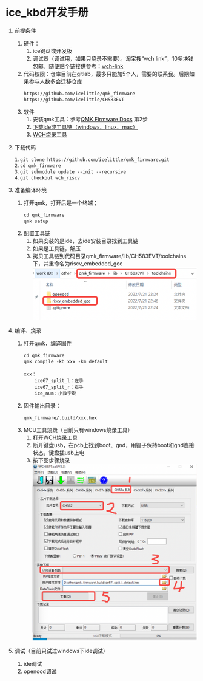 # ice_kbd开发手册
1. 前提条件
   1. 硬件：
      1. ice键盘或开发板
      2. 调试器（调试用，如果只烧录不需要）。淘宝搜“wch link”，10多块钱包邮。随便贴个链接供参考：[wch-link](https://item.taobao.com/item.htm?spm=a230r.1.14.11.79ec63dbcIxyB3&id=645437885121&ns=1&abbucket=6#detail)
   2. 代码权限：仓库目前在gitlab，最多只能加5个人，需要的联系我。后期如果参与人数多会迁移仓库
        ````
        https://github.com/icelittle/qmk_firmware
        https://github.com/icelittle/CH583EVT
        ````
   3. 软件
      1. 安装qmk工具：参考[QMK Firmware Docs](https://docs.qmk.fm/#/newbs_getting_started) 第2步
      2. [下载ide或工具链（windows、linux、mac）](http://www.mounriver.com/download)
      3. [WCH烧录工具](https://www.wch.cn/downloads/WCHISPTool_Setup_exe.html)

2. 下载代码
    ```console
    1.git clone https://github.com/icelittle/qmk_firmware.git
    2.cd qmk_firmware
    3.git submodule update --init --recursive
    4.git checkout wch_riscv
    ````
3. 准备编译环境
   1. 打开qmk，打开后是一个终端；
        ````
        cd qmk_firmware
        qmk setup
        ````
   2. 配置工具链
      1. 如果安装的是ide，去ide安装目录找到工具链
      2. 如果是工具链，解压
      3. 拷贝工具链到代码目录qmk_firmware/lib/CH583EVT/toolchains下，并重命名为riscv_embedded_gcc
        ![图片](toolchain.png)
4. 编译、烧录
   1. 打开qmk，编译固件
        ````
        cd qmk_firmware
        qmk compile -kb xxx -km default
        
        xxx：
            ice67_split_l：左手
            ice67_split_r：右手
            ice_num：小数字键
        ````
   2. 固件输出目录：
        ````
        qmk_firmware/.build/xxx.hex
        ````
   3. MCU工具烧录（目前只有windows烧录工具）
      1. 打开WCH烧录工具
      2. 断开键盘usb，在pcb上找到boot、gnd，用镊子保持boot和gnd连接状态，键盘插usb上电
      3. 按下图步骤烧录
        ![图片](download.png)
5. 调试（目前只试过windows下ide调试）
   1. ide调试
   2. openocd调试
